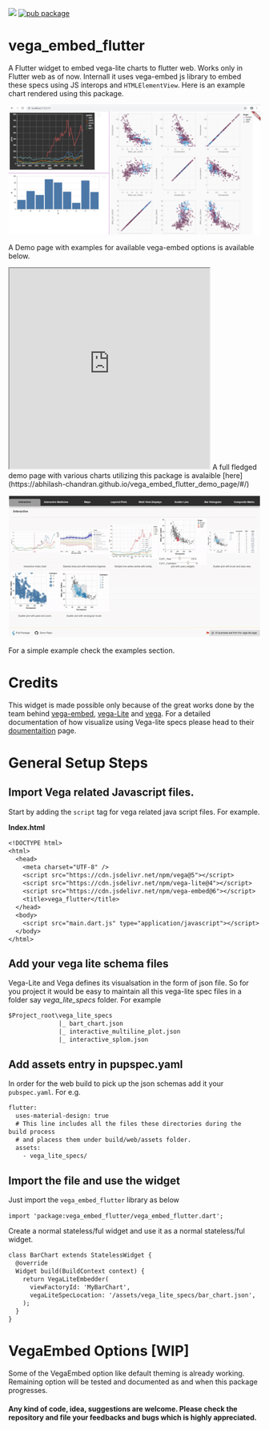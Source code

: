 ![](https://github.com/Abhilash-Chandran/vega_embed_flutter/workflows/build%20and%20test/badge.svg)
[![pub package](https://img.shields.io/pub/v/vega_embed_flutter.svg)](https://pub.dev/packages/vega_embed_flutter)

# vega_embed_flutter

A Flutter widget to embed vega-lite charts to flutter web. Works only in Flutter web as of now. Internall it uses vega-embed js library to embed these specs using JS interops and `HTMLElementView`. Here is an example chart rendered using this package.

![A an example chart](repo_example.png)

A Demo page with examples for available vega-embed options is available below.

<iframe src='https://abhilash-chandran.github.io/vega_embed_flutter/' width='400px' height='400px'></iframe>
A full fledged demo page with various charts utilizing this package is avalaible [here](https://abhilash-chandran.github.io/vega_embed_flutter_demo_page/#/)

![Demo Page Gif](interactions.gif)

For a simple example check the examples section.

# Credits

This widget is made possible only because of the great works done by the team behind [vega-embed](https://github.com/vega/vega-embed), [vega-Lite](https://vega.github.io/vega-lite/) and [vega](https://vega.github.io/vega/). For a detailed documentation of how visualize using Vega-lite specs please head to their [doumentaition](https://vega.github.io/vega-lite/docs/) page.

# General Setup Steps

## Import Vega related Javascript files.

Start by adding the `script` tag for vega related java script files. For example.

**Index.html**

```
<!DOCTYPE html>
<html>
  <head>
    <meta charset="UTF-8" />
    <script src="https://cdn.jsdelivr.net/npm/vega@5"></script>
    <script src="https://cdn.jsdelivr.net/npm/vega-lite@4"></script>
    <script src="https://cdn.jsdelivr.net/npm/vega-embed@6"></script>
    <title>vega_flutter</title>
  </head>
  <body>
    <script src="main.dart.js" type="application/javascript"></script>
  </body>
</html>
```

## Add your vega lite schema files

Vega-Lite and Vega defines its visualsation in the form of json file. So for you project it would be easy to maintain all this vega-lite spec files in a folder say _vega_lite_specs_ folder. For example

```
$Project_root\vega_lite_specs
              |_ bart_chart.json
              |_ interactive_multiline_plot.json
              |_ interactive_splom.json
```

## Add assets entry in pupspec.yaml

In order for the web build to pick up the json schemas add it your `pubspec.yaml`. For e.g.

```
flutter:
  uses-material-design: true
  # This line includes all the files these directories during the build process
  # and placess them under build/web/assets folder.
  assets:
    - vega_lite_specs/
```

## Import the file and use the widget

Just import the `vega_embed_flutter` library as below

`import 'package:vega_embed_flutter/vega_embed_flutter.dart';`

Create a normal stateless/ful widget and use it as a normal stateless/ful widget.

```
class BarChart extends StatelessWidget {
  @override
  Widget build(BuildContext context) {
    return VegaLiteEmbedder(
      viewFactoryId: 'MyBarChart',
      vegaLiteSpecLocation: '/assets/vega_lite_specs/bar_chart.json',
    );
  }
}
```

# VegaEmbed Options [WIP]

Some of the VegaEmbed option like default theming is already working. Remaining option will be tested and documented as and when this package progresses.

#### Any kind of code, idea, suggestions are welcome. Please check the repository and file your feedbacks and bugs which is highly appreciated.
